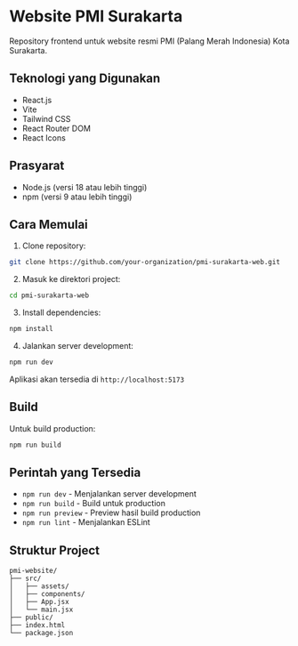 
# Website PMI Surakarta

Repository frontend untuk website resmi PMI (Palang Merah Indonesia) Kota Surakarta.

## Teknologi yang Digunakan

- React.js
- Vite
- Tailwind CSS
- React Router DOM
- React Icons

## Prasyarat

- Node.js (versi 18 atau lebih tinggi)
- npm (versi 9 atau lebih tinggi)

## Cara Memulai

1. Clone repository:
```bash
git clone https://github.com/your-organization/pmi-surakarta-web.git
```

2. Masuk ke direktori project:
```bash
cd pmi-surakarta-web
```

3. Install dependencies:
```bash
npm install
```

4. Jalankan server development:
```bash
npm run dev
```

Aplikasi akan tersedia di `http://localhost:5173`

## Build

Untuk build production:
```bash
npm run build
```

## Perintah yang Tersedia

- `npm run dev` - Menjalankan server development
- `npm run build` - Build untuk production
- `npm run preview` - Preview hasil build production
- `npm run lint` - Menjalankan ESLint

## Struktur Project

```
pmi-website/
├── src/
│   ├── assets/
│   ├── components/
│   ├── App.jsx
│   └── main.jsx
├── public/
├── index.html
└── package.json
```
